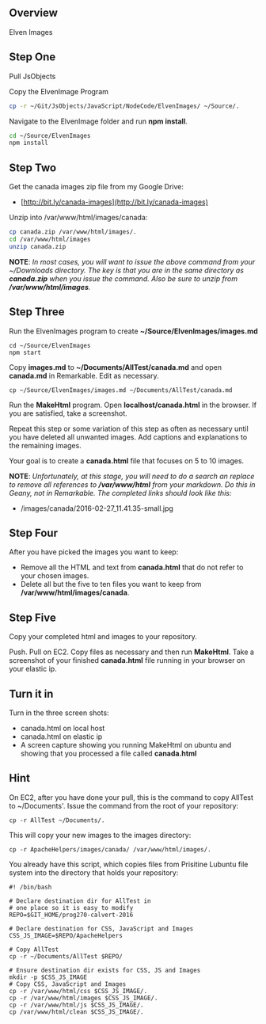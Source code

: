 ## Overview

Elven Images

## Step One

Pull JsObjects

Copy the ElvenImage Program

```bash
cp -r ~/Git/JsObjects/JavaScript/NodeCode/ElvenImages/ ~/Source/.
```

Navigate to the ElvenImage folder and run **npm install**.

```bash
cd ~/Source/ElvenImages
npm install
```

## Step Two

Get the canada images zip file from my Google Drive:

- [http://bit.ly/canada-images](http://bit.ly/canada-images)

Unzip into /var/www/html/images/canada:

```bash
cp canada.zip /var/www/html/images/.
cd /var/www/html/images
unzip canada.zip
```

**NOTE**: *In most cases, you will want to issue the above command from your ~/Downloads directory. The key is that you are in the same directory as **canada.zip** when you issue the command. Also be sure to unzip from **/var/www/html/images**.*

## Step Three

Run the ElvenImages program to create **~/Source/ElvenImages/images.md**

```
cd ~/Source/ElvenImages
npm start
```

Copy **images.md** to **~/Documents/AllTest/canada.md** and open **canada.md** in Remarkable. Edit as necessary.

```
cp ~/Source/ElvenImages/images.md ~/Documents/AllTest/canada.md
```

Run the **MakeHtml** program. Open **localhost/canada.html** in the browser. If you are satisfied, take a screenshot.

Repeat this step or some variation of this step as often as necessary until you have deleted all unwanted images. Add captions and explanations to the remaining images.

Your goal is to create a **canada.html** file that focuses on 5 to 10 images.

**NOTE**: *Unfortunately, at this stage, you will need to do a search an replace to remove all references to **/var/www/html** from your markdown. Do this in Geany, not in Remarkable. The completed links should look like this:*

- /images/canada/2016-02-27_11.41.35-small.jpg



## Step Four

After you have picked the images you want to keep:

- Remove all the HTML and text from **canada.html** that do not refer to your chosen images.
- Delete all but the five to ten files you want to keep from **/var/www/html/images/canada**.

## Step Five

Copy your completed html and images to your repository.

Push. Pull on EC2. Copy files as necessary and then run **MakeHtml**. Take a screenshot of your finished **canada.html** file running in your browser on your elastic ip.

## Turn it in

Turn in the three screen shots:

- canada.html on local host
- canada.html on elastic ip
- A screen capture showing you running MakeHtml on ubuntu and showing that you processed a file called **canada.html**

## Hint

On EC2, after you have done your pull, this is the command to copy AllTest to ~/Documents'. Issue the command from the root of your repository:

```
cp -r AllTest ~/Documents/.
```

This will copy your new images to the images directory:

```
cp -r ApacheHelpers/images/canada/ /var/www/html/images/.
```

You already have this script, which copies files from Prisitine Lubuntu file system into the directory that holds your repository:

```
#! /bin/bash

# Declare destination dir for AllTest in
# one place so it is easy to modify
REPO=$GIT_HOME/prog270-calvert-2016

# Declare destination for CSS, JavaScript and Images
CSS_JS_IMAGE=$REPO/ApacheHelpers

# Copy AllTest
cp -r ~/Documents/AllTest $REPO/

# Ensure destination dir exists for CSS, JS and Images
mkdir -p $CSS_JS_IMAGE
# Copy CSS, JavaScript and Images
cp -r /var/www/html/css $CSS_JS_IMAGE/.
cp -r /var/www/html/images $CSS_JS_IMAGE/.
cp -r /var/www/html/js $CSS_JS_IMAGE/.
cp /var/www/html/clean $CSS_JS_IMAGE/.
```
